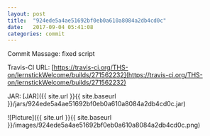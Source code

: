 ```yaml
---
layout: post
title:  "924ede5a4ae51692bf0eb0a610a8084a2db4cd0c"
date:   2017-09-04 05:41:08
categories: commit
---
```


Commit Massage: fixed script  

Travis-CI URL: [https://travis-ci.org/THS-on/lernstickWelcome/builds/271562232](https://travis-ci.org/THS-on/lernstickWelcome/builds/271562232)

JAR: [JAR]({{ site.url }}{{ site.baseurl }}/jars/924ede5a4ae51692bf0eb0a610a8084a2db4cd0c.jar)

![Picture]({{ site.url }}{{ site.baseurl }}/images/924ede5a4ae51692bf0eb0a610a8084a2db4cd0c.png)

